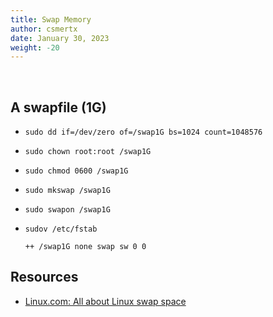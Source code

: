 ```yaml
---
title: Swap Memory
author: csmertx
date: January 30, 2023
weight: -20
---
```


<br />

## A swapfile (1G)

- ```sudo dd if=/dev/zero of=/swap1G bs=1024 count=1048576```

- ```sudo chown root:root /swap1G```

- ```sudo chmod 0600 /swap1G```

- ```sudo mkswap /swap1G```

- ```sudo swapon /swap1G```

- ```sudov /etc/fstab```

    ```
    ++ /swap1G none swap sw 0 0
    ```

## Resources

- [Linux.com: All about Linux swap space](https://www.linux.com/news/all-about-linux-swap-space/)
